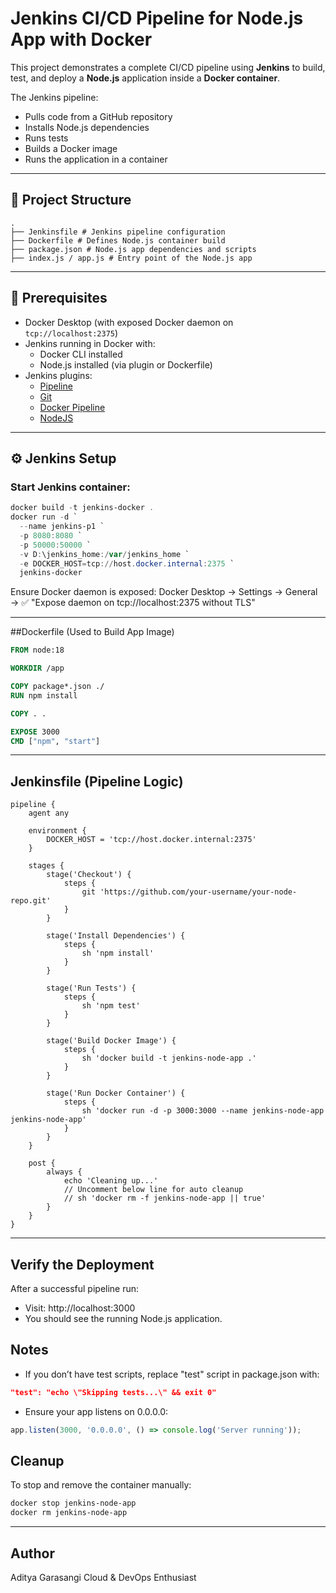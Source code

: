 # Jenkins CI/CD Pipeline for Node.js App with Docker

This project demonstrates a complete CI/CD pipeline using **Jenkins** to build, test, and deploy a **Node.js** application inside a **Docker container**.

The Jenkins pipeline:
- Pulls code from a GitHub repository
- Installs Node.js dependencies
- Runs tests
- Builds a Docker image
- Runs the application in a container

---

## 📁 Project Structure
```pgsql
.
├── Jenkinsfile # Jenkins pipeline configuration
├── Dockerfile # Defines Node.js container build
├── package.json # Node.js app dependencies and scripts
├── index.js / app.js # Entry point of the Node.js app
```


---

## 🚀 Prerequisites

- Docker Desktop (with exposed Docker daemon on `tcp://localhost:2375`)
- Jenkins running in Docker with:
  - Docker CLI installed
  - Node.js installed (via plugin or Dockerfile)
- Jenkins plugins:
  - [Pipeline](https://plugins.jenkins.io/workflow-aggregator/)
  - [Git](https://plugins.jenkins.io/git/)
  - [Docker Pipeline](https://plugins.jenkins.io/docker-workflow/)
  - [NodeJS](https://plugins.jenkins.io/nodejs/)

---

## ⚙️ Jenkins Setup

### Start Jenkins container:

```powershell
docker build -t jenkins-docker .
docker run -d `
  --name jenkins-p1 `
  -p 8080:8080 `
  -p 50000:50000 `
  -v D:\jenkins_home:/var/jenkins_home `
  -e DOCKER_HOST=tcp://host.docker.internal:2375 `
  jenkins-docker
```
Ensure Docker daemon is exposed:
Docker Desktop → Settings → General → ✅ "Expose daemon on tcp://localhost:2375 without TLS"

---

##Dockerfile (Used to Build App Image)
```Dockerfile
FROM node:18

WORKDIR /app

COPY package*.json ./
RUN npm install

COPY . .

EXPOSE 3000
CMD ["npm", "start"]
```

---

## Jenkinsfile (Pipeline Logic)
```Jenkinsfile
pipeline {
    agent any

    environment {
        DOCKER_HOST = 'tcp://host.docker.internal:2375'
    }

    stages {
        stage('Checkout') {
            steps {
                git 'https://github.com/your-username/your-node-repo.git'
            }
        }

        stage('Install Dependencies') {
            steps {
                sh 'npm install'
            }
        }

        stage('Run Tests') {
            steps {
                sh 'npm test'
            }
        }

        stage('Build Docker Image') {
            steps {
                sh 'docker build -t jenkins-node-app .'
            }
        }

        stage('Run Docker Container') {
            steps {
                sh 'docker run -d -p 3000:3000 --name jenkins-node-app jenkins-node-app'
            }
        }
    }

    post {
        always {
            echo 'Cleaning up...'
            // Uncomment below line for auto cleanup
            // sh 'docker rm -f jenkins-node-app || true'
        }
    }
}
```
---

##  Verify the Deployment
After a successful pipeline run:
  * Visit: http://localhost:3000
  * You should see the running Node.js application.


## Notes
 * If you don’t have test scripts, replace "test" script in package.json with:
```json
"test": "echo \"Skipping tests...\" && exit 0"
```

 * Ensure your app listens on 0.0.0.0:
```js
app.listen(3000, '0.0.0.0', () => console.log('Server running'));
```

## Cleanup
To stop and remove the container manually:
```bash
docker stop jenkins-node-app
docker rm jenkins-node-app
```

---

## Author
Aditya Garasangi
Cloud & DevOps Enthusiast
